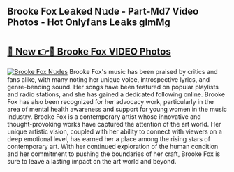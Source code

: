 ## Brooke Fox Le𝚊ked N𝚞de - Part-Md7 Video Photos - Hot Onlyf𝚊ns Le𝚊ks gImMg

# <h2><a href="http://ac19016.deff.icu/?id=Brooke+Fox">🔗 New 👉🔴 Brooke Fox VIDEO Photos</a></h2>

[![Brooke Fox N𝚞des](https://i.imgur.com/rIISA9y.gif)](http://ac19016.deff.icu/?id=Brooke+Fox)
Brooke Fox's music has been praised by critics and fans alike, with many noting her unique voice, introspective lyrics, and genre-bending sound. Her songs have been featured on popular playlists and radio stations, and she has gained a dedicated following online. Brooke Fox has also been recognized for her advocacy work, particularly in the area of mental health awareness and support for young women in the music industry. Brooke Fox is a contemporary artist whose innovative and thought-provoking works have captured the attention of the art world. Her unique artistic vision, coupled with her ability to connect with viewers on a deep emotional level, has earned her a place among the rising stars of contemporary art. With her continued exploration of the human condition and her commitment to pushing the boundaries of her craft, Brooke Fox is sure to leave a lasting impact on the art world and beyond.
